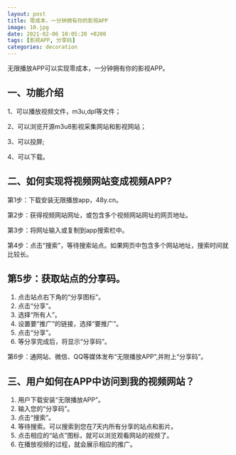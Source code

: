 ```yaml
---
layout: post
title: 零成本，一分钟拥有你的影视APP
image: 10.jpg
date: 2021-02-06 10:05:20 +0200
tags: [影视APP, 分享码]
categories: decoration
---
```

无限播放APP可以实现零成本，一分钟拥有你的影视APP。

## 一、功能介绍

1、可以播放视频文件，m3u,dpl等文件；

​2、可以浏览开源m3u8影视采集网站和影视网站；

3、可以投屏;

​4、可以下载。

## 二、如何实现将视频网站变成视频APP?

第1步：下载安装无限播放app，48y.cn。

第2步：获得视频网站网址，或包含多个视频网站网址的网页地址。

第3步：将网址输入或复制到app搜索栏中。

第4步：点击“搜索”，等待搜索站点。如果网页中包含多个网站地址，搜索时间就比较长。

## 第5步：获取站点的分享码。

1. 点击站点右下角的“分享图标”。
2. 点击“分享”。
3. 选择“所有人”。
4. 设置要“推广”的链接，选择“要推广”。
5. 点击“分享”。
6. 等分享完成后，将显示“分享码”。

第6步：通网站、微信、QQ等媒体发布“无限播放APP”,并附上“分享码”。

## 三、用户如何在APP中访问到我的视频网站？

1. 用户下载安装“无限播放APP”。
2. 输入您的“分享码”。
3. 点击“搜索”。
4. 等待搜索。可以搜索到您在7天内所有分享的站点和影片。
5. 点击相应的“站点”图标，就可以浏览观看网站的视频了。
6. 在播放视频的过程，就会展示相应的推广。